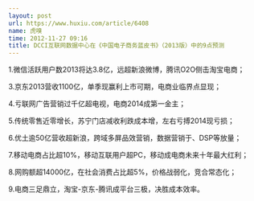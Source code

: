 ```yaml
---
layout: post
url: https://www.huxiu.com/article/6408
name: 虎嗅
time: 2012-11-27 09:16
title: DCCI互联网数据中心在《中国电子商务蓝皮书》（2013版）中的9点预测
---
```

1.微信活跃用户数2013将达3.8亿，远超新浪微博，腾讯O2O侧击淘宝电商；

3.京东2013营收1100亿，单季现赢利上市可期，电商业临界点显现；

4.亏联网广告营销过千亿超电视，电商2014成第一金主；

5.传统零售近零增长，苏宁门店减收利跌成本增，左右亏搏2014现亏损；

6.优土逾50亿营收超新浪，跨域多屏品效营销，数据营销于、DSP等放量；

7.移动电商占比超10%，移动互联用户超PC，移动成电商未来十年最大红利；

8.网购额超14000亿，在社会消费占比超5%，价格战弱化，竞合常态化；

9.电商三足鼎立，淘宝-京东-腾讯成平台三极，决胜成本效率。

